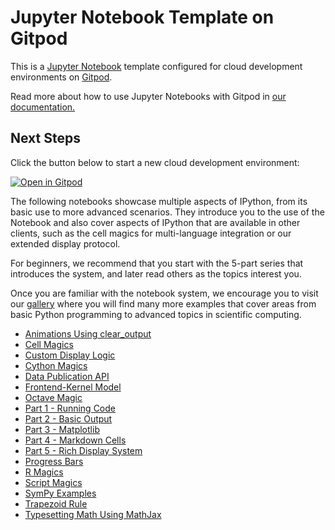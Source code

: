 # Jupyter Notebook Template on Gitpod

This is a [Jupyter Notebook](https://jupyter.org/) template configured for cloud development environments on [Gitpod](https://www.gitpod.io/).

Read more about how to use Jupyter Notebooks with Gitpod in [our documentation.](https://www.gitpod.io/docs/references/ides-and-editors/jupyter-notebooks)

## Next Steps

Click the button below to start a new cloud development environment:

[![Open in Gitpod](https://gitpod.io/button/open-in-gitpod.svg)](https://gitpod.io/#https://github.com/gitpod-samples/template-jupyter-notebook)


The following notebooks showcase multiple aspects of IPython, from its basic
use to more advanced scenarios.  They introduce you to the use of the Notebook
and also cover aspects of IPython that are available in other clients, such as
the cell magics for multi-language integration or our extended display
protocol.

For beginners, we recommend that you start with the 5-part series that
introduces the system, and later read others as the topics interest you.

Once you are familiar with the notebook system, we encourage you to visit our
[gallery](https://github.com/ipython/ipython/wiki/A-gallery-of-interesting-IPython-Notebooks)
where you will find many more examples that cover areas from basic Python
programming to advanced topics in scientific computing.

* [Animations Using clear_output](http://nbviewer.ipython.org/url/github.com/ipython/ipython/raw/master/examples/notebooks/Animations%20Using%20clear_output.ipynb)
* [Cell Magics](http://nbviewer.ipython.org/url/github.com/ipython/ipython/raw/master/examples/notebooks/Cell%20Magics.ipynb)
* [Custom Display Logic](http://nbviewer.ipython.org/url/github.com/ipython/ipython/raw/master/examples/notebooks/Custom%20Display%20Logic.ipynb)
* [Cython Magics](http://nbviewer.ipython.org/url/github.com/ipython/ipython/raw/master/examples/notebooks/Cython%20Magics.ipynb)
* [Data Publication API](http://nbviewer.ipython.org/url/github.com/ipython/ipython/raw/master/examples/notebooks/Data%20Publication%20API.ipynb)
* [Frontend-Kernel Model](http://nbviewer.ipython.org/url/github.com/ipython/ipython/raw/master/examples/notebooks/Frontend-Kernel%20Model.ipynb)
* [Octave Magic](http://nbviewer.ipython.org/url/github.com/ipython/ipython/raw/master/examples/notebooks/Octave%20Magic.ipynb)
* [Part 1 - Running Code](http://nbviewer.ipython.org/url/github.com/ipython/ipython/raw/master/examples/notebooks/Part%201%20-%20Running%20Code.ipynb)
* [Part 2 - Basic Output](http://nbviewer.ipython.org/url/github.com/ipython/ipython/raw/master/examples/notebooks/Part%202%20-%20Basic%20Output.ipynb)
* [Part 3 - Matplotlib](http://nbviewer.ipython.org/url/github.com/ipython/ipython/raw/master/examples/notebooks/Part%203%20-%20Plotting%20with%20Matplotlib.ipynb)
* [Part 4 - Markdown Cells](http://nbviewer.ipython.org/url/github.com/ipython/ipython/raw/master/examples/notebooks/Part%204%20-%20Markdown%20Cells.ipynb)
* [Part 5 - Rich Display System](http://nbviewer.ipython.org/url/github.com/ipython/ipython/raw/master/examples/notebooks/Part%205%20-%20Rich%20Display%20System.ipynb)
* [Progress Bars](http://nbviewer.ipython.org/url/github.com/ipython/ipython/raw/master/examples/notebooks/Progress%20Bars.ipynb)
* [R Magics](http://nbviewer.ipython.org/url/github.com/ipython/ipython/raw/master/examples/notebooks/R%20Magics.ipynb)
* [Script Magics](http://nbviewer.ipython.org/url/github.com/ipython/ipython/raw/master/examples/notebooks/Script%20Magics.ipynb)
* [SymPy Examples](http://nbviewer.ipython.org/url/github.com/ipython/ipython/raw/master/examples/notebooks/SymPy%20Examples.ipynb)
* [Trapezoid Rule](http://nbviewer.ipython.org/url/github.com/ipython/ipython/raw/master/examples/notebooks/Trapezoid%20Rule.ipynb)
* [Typesetting Math Using MathJax](http://nbviewer.ipython.org/url/github.com/ipython/ipython/raw/master/examples/notebooks/Typesetting%20Math%20Using%20MathJax.ipynb)
